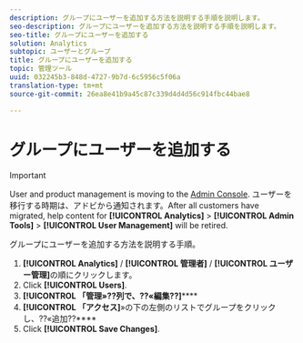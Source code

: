 ```yaml
---
description: グループにユーザーを追加する方法を説明する手順を説明します。
seo-description: グループにユーザーを追加する方法を説明する手順を説明します。
seo-title: グループにユーザーを追加する
solution: Analytics
subtopic: ユーザーとグループ
title: グループにユーザーを追加する
topic: 管理ツール
uuid: 032245b3-848d-4727-9b7d-6c5956c5f06a
translation-type: tm+mt
source-git-commit: 26ea8e41b9a45c87c339d4d4d56c914fbc44bae8

---
```



# グループにユーザーを追加する

>[!IMPORTANT]
>
>User and product management is moving to the [Admin Console](https://helpx.adobe.com/enterprise/using/admin-console.html). ユーザーを移行する時期は、アドビから通知されます。After all customers have migrated, help content for **[!UICONTROL Analytics]** &gt; **[!UICONTROL Admin Tools]** &gt; **[!UICONTROL User Management]** will be retired.

グループにユーザーを追加する方法を説明する手順。

1. **[!UICONTROL Analytics]** / **[!UICONTROL 管理者]** / **[!UICONTROL ユーザー管理]**&#x200B;の順にクリックします。
1. Click **[!UICONTROL Users]**.
1. **[!UICONTROL 「管理»??列で、??«編集??]******
1. **[!UICONTROL 「アクセス]**»の下の左側のリストでグループをクリックし、??«追加??****
1. Click **[!UICONTROL Save Changes]**.
